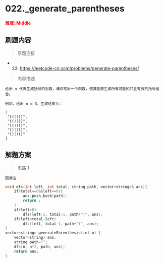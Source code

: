 # 022._generate_parentheses

 **<font color=red>难度: Middle</font>**

 ## 刷题内容
 > 原题连接
* 022. https://leetcode-cn.com/problems/generate-parentheses/
 > 内容描述
 ```
给出 n 代表生成括号的对数，请你写出一个函数，使其能够生成所有可能的并且有效的括号组合。

例如，给出 n = 3，生成结果为：

[
  "((()))",
  "(()())",
  "(())()",
  "()(())",
  "()()()"
]
 ```

## 解题方案
> 思路 1
```
回溯法
```

```cpp
void dfs(int left, int total, string path, vector<string>& ans){
    if(total==0&&left==0){
        ans.push_back(path);
        return ;
    }
    if(left>0)
        dfs(left-1, total-1, path+"(", ans);
    if(left<total-left)
        dfs(left, total-1, path+")", ans);
}
vector<string> generateParenthesis(int n) {
    vector<string> ans;
    string path="";
    dfs(n, n*2, path, ans);
    return ans;
}
```